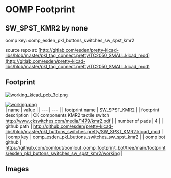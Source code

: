# OOMP Footprint  
## SW_SPST_KMR2  by none  
  
oomp key: oomp_esden_pkl_buttons_switches_sw_spst_kmr2  
  
source repo at: [http://gitlab.com/esden/pretty-kicad-libs/blob/master/pkl_tag_connect.pretty/TC2050_SMALL.kicad_mod](http://gitlab.com/esden/pretty-kicad-libs/blob/master/pkl_tag_connect.pretty/TC2050_SMALL.kicad_mod)  
## Footprint  
  
[![working_kicad_pcb_3d.png](working_kicad_pcb_3d_600.png)](working_kicad_pcb_3d.png)  
  
[![working.png](working_600.png)](working.png)  
| name | value | 
| --- | --- | 
| footprint name | SW_SPST_KMR2 | 
| footprint description | CK components KMR2 tactile switch http://www.ckswitches.com/media/1479/kmr2.pdf | 
| number of pads | 4 | 
| github path | http://github.com/esden/pretty-kicad-libs/blob/master/pkl_buttons_switches.pretty/SW_SPST_KMR2.kicad_mod | 
| oomp key | oomp_esden_pkl_buttons_switches_sw_spst_kmr2 | 
| oomp bot github | https://github.com/oomlout/oomlout_oomp_footprint_bot/tree/main/footprints/esden_pkl_buttons_switches_sw_spst_kmr2/working | 
## Images  
